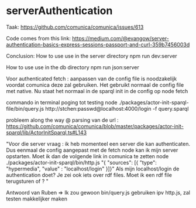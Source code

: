 # serverAuthentication
Taak:
https://github.com/comunica/comunica/issues/613

Code comes from this link: 
https://medium.com/@evangow/server-authentication-basics-express-sessions-passport-and-curl-359b7456003d

Conclusion:
How to use use in the server directory
npm run dev:server

How to use use in the db directory
npm run json:server

Voor authenticated fetch : aanpassen van de config file is noodzakelijk voordat comunica deze zal gebruiken. Het gebruikt normaal de config file met native. Nu staat het normaal in de sparql init in de config op node fetch

commando in terminal poging tot testing
node ./packages/actor-init-sparql-file/bin/query.js http://stchen:passwd@localhost:4000/login -f query.sparql 

probleem along the way @ parsing van de url :
https://github.com/comunica/comunica/blob/master/packages/actor-init-sparql/lib/ActorInitSparql.ts#L143


"Voor die server vraag : ik heb momenteel een server die kan authenticaten. Dus eenmaal de config aangepast met de fetch node kan ik mijn server opstarten. Moet ik dan de volgende link in comunica te zetten node ./packages/actor-init-sparql/bin/http.js "{ \"sources\": [{ \"type\": \"hypermedia\", \"value\" : \"localhost/login\" }]}" Als mijn localhost/login de authentication doet? Je zei ook iets over rdf files. Moet ik een rdf file terugsturen of ? "

Antwoord van Ruben
=> Ik zou gewoon bin/query.js gebruiken ipv http.js, zal testen makkelijker maken
